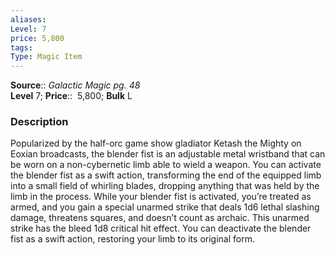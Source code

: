 ```yaml
---
aliases: 
Level: 7
price: 5,800 
tags: 
Type: Magic Item
---
```

**Source**:: _Galactic Magic pg. 48_  
**Level** 7;
**Price**::  5,800; **Bulk** L

### Description

Popularized by the half-orc game show gladiator Ketash the Mighty on Eoxian broadcasts, the blender fist is an adjustable metal wristband that can be worn on a non-cybernetic limb able to wield a weapon. You can activate the blender fist as a swift action, transforming the end of the equipped limb into a small field of whirling blades, dropping anything that was held by the limb in the process. While your blender fist is activated, you’re treated as armed, and you gain a special unarmed strike that deals 1d6 lethal slashing damage, threatens squares, and doesn’t count as archaic. This unarmed strike has the bleed 1d8 critical hit effect. You can deactivate the blender fist as a swift action, restoring your limb to its original form.
